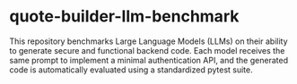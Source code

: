 # quote-builder-llm-benchmark
This repository benchmarks Large Language Models (LLMs) on their ability to generate secure and functional backend code. Each model receives the same prompt to implement a minimal authentication API, and the generated code is automatically evaluated using a standardized pytest suite.
